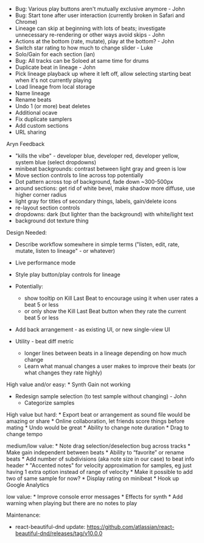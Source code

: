 * Bug: Various play buttons aren't mutually exclusive anymore - John
* Bug: Start tone after user interaction (currently broken in Safari and Chrome)
* Lineage can skip at beginning with lots of beats; investigate unnecessary re-rendering or other ways avoid skips - John
* Actions at the bottom (rate, mutate), play at the bottom? - John
* Switch star rating to how much to change slider - Luke
* Solo/Gain for each section (ian)
* Bug: All tracks can be Soloed at same time for drums
* Duplicate beat in lineage - John
* Pick lineage playback up where it left off, allow selecting starting beat when it's not currently playing
* Load lineage from local storage
* Name lineage
* Rename beats
* Undo 1 (or more) beat deletes
* Additional ocave
* Fix duplicate samplers
* Add custom sections
* URL sharing

Aryn Feedback
* "kills the vibe" - developer blue, developer red, developer yellow, system blue (select dropdowns)
* minibeat backgrounds: contrast between light gray and green is low
* Move section controls to line across top potentially
* Dot pattern across top of background, fade down ~300-500px
* around sections: get rid of white bevel, make shadow more diffuse, use higher corner radius
* light gray for titles of secondary things, labels, gain/delete icons
* re-layout section controls
* dropdowns: dark (but lighter than the background) with white/light text
* background dot texture thing

Design Needed:
* Describe workflow somewhere in simple terms ("listen, edit, rate, mutate, listen to lineage" - or whatever)

* Live performance mode
* Style play button/play controls for lineage
  
* Potentially:
  * show tooltip on Kill Last Beat to encourage using it when user rates a beat 5 or less
  * or only show the Kill Last Beat button when they rate the current beat 5 or less

* Add back arrangement - as existing UI, or new single-view UI
* Utility - beat diff metric
    * longer lines between beats in a lineage depending on how much change
    * Learn what manual changes a user makes to improve their beats (or what changes they rate highly)


High value and/or easy:
    * Synth Gain not working

* Redesign sample selection (to test sample without changing) - John
    * Categorize samples

High value but hard:
    * Export beat or arrangement as sound file would be amazing or share
    * Online collaboration, let friends score things before mating
    * Undo would be great
    * Ability to change note duration
    * Drag to change tempo

medium/low value:
    * Note drag selection/deselection bug across tracks
    * Make gain independent between beats
    * Ability to “favorite” or rename beats
    * Add number of subdivisions (aka note size in our case) to beat info header
    * "Accented notes" for velocity approximation for samples, eg just having 1 extra option instead of range of velocity
        * Make it possible to add two of same sample for now?
    * Display rating on minibeat
    * Hook up Google Analytics

low value:
    * Improve console error messages
    * Effects for synth
    * Add warning when playing but there are no notes to play


Maintenance:
* react-beautiful-dnd update: https://github.com/atlassian/react-beautiful-dnd/releases/tag/v10.0.0
